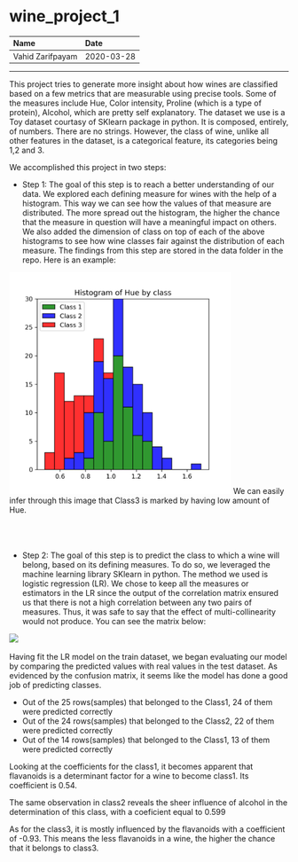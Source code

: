 # wine_project_1


| Name | Date |
|:-------|:---------------|
|Vahid Zarifpayam |  2020-03-28 |

-----


This project tries to generate more insight about how wines are classified based on a few metrics that are measurable using precise tools. 
Some of the measures include Hue, Color intensity, Proline (which is a type of protein), Alcohol, which are pretty self explanatory. The dataset
we use is a Toy dataset courtasy of SKlearn package in python. It is composed, entirely, of numbers. There are no strings. However, the class
of wine, unlike all other features in the dataset, is a categorical feature, its categories being 1,2 and 3.

We accomplished this project in two steps:

  - Step 1: The goal of this step is to reach a better understanding of our data.
            We explored each defining measure for wines with the help of a histogram. This way we can see how the values of that measure             are distributed. 
            The more spread out the histogram, the higher the chance that the measure in question will have a meaningful impact on                   others.
            We also added the dimension of class on top of each of the above histograms to see how wine classes fair against the distribution of             each measure. 
            The findings from this step are stored in the data folder in the repo. Here is an example: 
            
<img src="Charts/hue.png" width=400 height=400>
            We can easily infer through this image that Class3 is marked by having low amount of Hue.



<br/>
<br/>
<br/>

<br/>
  
     
     
  - Step 2: The goal of this step is to predict the class to which a wine will belong, based on its defining measures. 
            To do so, we leveraged the machine learning library SKlearn in python. The method we used is logistic regression (LR).
            We chose to keep all the measures or estimators in the LR since the output of the correlation matrix ensured us that there 
            is not a high correlation between any two pairs of measures. Thus, it was safe to say that the effect of multi-collinearity             would not produce. You can see the matrix below: 
                     
            
 ![](https://github.com/Zarifpayam/wine_project_1/blob/master/Charts/heat.png)

Having fit the LR model on the train dataset, we began evaluating our model by comparing the predicted values with real values in the test dataset. As evidenced by the confusion matrix, it seems like the model has done a good job of predicting classes.
- Out of the 25 rows(samples) that belonged to the Class1, 24 of them were predicted correctly
- Out of the 24 rows(samples) that belonged to the Class2, 22 of them were predicted correctly
- Out of the 14 rows(samples) that belonged to the Class1, 13 of them were predicted correctly

Looking at the coefficients for the class1, it becomes apparent that flavanoids is a determinant factor for a wine to become class1. Its coefficient is 0.54.


The same observation in class2 reveals the sheer influence of alcohol in the determination of this class, with a coeficient equal to 0.599

As for the class3, it is mostly influenced by the flavanoids with a coefficient of -0.93. This means the less flavanoids in a wine, the higher the chance that it belongs to class3.            
         
